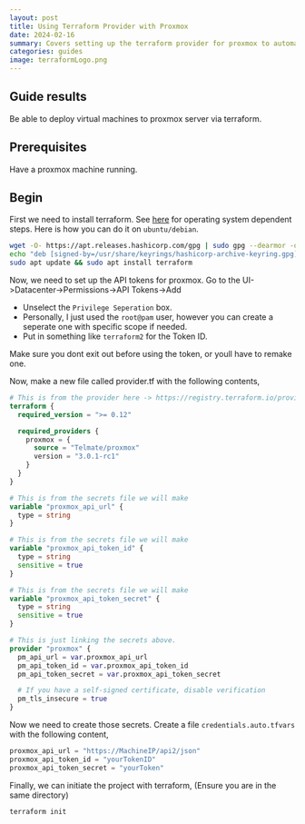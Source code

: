```yaml
---
layout: post
title: Using Terraform Provider with Proxmox
date: 2024-02-16
summary: Covers setting up the terraform provider for proxmox to automate virtual machine deployment.
categories: guides
image: terraformLogo.png
---
```


## Guide results

Be able to deploy virtual machines to proxmox server via terraform.

## Prerequisites

Have a proxmox machine running.

## Begin

First we need to install terraform. See [here](https://developer.hashicorp.com/terraform/install) for operating system dependent steps. Here is how you can do it on `ubuntu/debian`.

```bash
wget -O- https://apt.releases.hashicorp.com/gpg | sudo gpg --dearmor -o /usr/share/keyrings/hashicorp-archive-keyring.gpg
echo "deb [signed-by=/usr/share/keyrings/hashicorp-archive-keyring.gpg] https://apt.releases.hashicorp.com $(lsb_release -cs) main" | sudo tee /etc/apt/sources.list.d/hashicorp.list
sudo apt update && sudo apt install terraform
```

Now, we need to set up the API tokens for proxmox. Go to the UI->Datacenter->Permissions->API Tokens->Add

- Unselect the `Privilege Seperation` box.
- Personally, I just used the `root@pam` user, however you can create a seperate one with specific scope if needed.
- Put in something like `terraform2` for the Token ID.

Make sure you dont exit out before using the token, or youll have to remake one.

Now, make a new file called provider.tf with the following contents,

```tf
# This is from the provider here -> https://registry.terraform.io/providers/Telmate/proxmox/latest
terraform {
  required_version = ">= 0.12"

  required_providers {
    proxmox = {
      source = "Telmate/proxmox"
      version = "3.0.1-rc1"
    }
  }
}

# This is from the secrets file we will make
variable "proxmox_api_url" {
  type = string
}

# This is from the secrets file we will make
variable "proxmox_api_token_id" {
  type = string
  sensitive = true
}

# This is from the secrets file we will make
variable "proxmox_api_token_secret" {
  type = string
  sensitive = true
}

# This is just linking the secrets above.
provider "proxmox" {
  pm_api_url = var.proxmox_api_url
  pm_api_token_id = var.proxmox_api_token_id
  pm_api_token_secret = var.proxmox_api_token_secret

  # If you have a self-signed certificate, disable verification
  pm_tls_insecure = true
}
```

Now we need to create those secrets. Create a file `credentials.auto.tfvars` with the following content,

```tf
proxmox_api_url = "https://MachineIP/api2/json"
proxmox_api_token_id = "yourTokenID"
proxmox_api_token_secret = "yourToken"
```

Finally, we can initiate the project with terraform, (Ensure you are in the same directory)

```bash
terraform init
```
